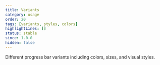 ```yaml
---
title: Variants
category: usage
order: 20
tags: [variants, styles, colors]
highlightLines: []
status: stable
since: 1.0.0
hidden: false
---
```


Different progress bar variants including colors, sizes, and visual styles.
